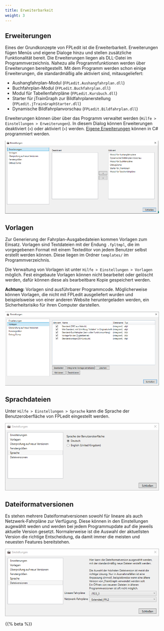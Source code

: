 ```yaml
---
title: Erweiterbarkeit
weight: 3
---
```


## Erweiterungen
Eines der Grundkonzepte von FPLedit ist die Erweiterbarkeit. Erweiterungen fügen Menüs und eigene Dialoge hinzu und stellen zusätzliche Funktionalität bereit. Die Erweiterungen liegen als DLL-Datei im Programmverzeichnis. Nahezu alle Programmfunktionen werden über Erweiterungen bereitgestellt. Mit dem Programm werden schon einige Erweiterungen, die standardmäßig alle aktiviert sind, mitausgeliefert:

* Aushangfahrplan-Modul (`FPLedit.Aushangfahrplan.dll`)
* Buchfahrplan-Modul (`FPLedit.Buchfahrplan.dll`)
* Modul für Tabellenfahrpläne (`FPLedit.Kursbuch.dll`)
* Starter für jTrainGraph zur Bildfahrplanerstellung (`FPLedit.jTrainGraphStarter.dll`)
* Dynamische Bildfahrplanvorschau (`FPLedit.Bildfahrplan.dll`)

Erweiterungen können über über das Programm verwaltet werden (`Hilfe > Einstellungen > Erweiterungen`). In diesem Dialog können Erweiterungen deaktiviert (`<`) oder aktiviert (`>`) werden. [Eigene Erweiterungen](/dev/) können in C# programmiert werden.

![Erweiterungsfenster](erweiterungsfenster.png)

## Vorlagen
Zur Generierung der Fahrplan-Ausgabedateien kommen Vorlagen zum Einsatz. Vorlagen sind Textdateien mit der Endung `.fpltmpl`, die im vorgegebenen Format mit einem Texteditor von jedem Benutzer selbst erstellt werden können. Diese liegen im Ordner `templates/` im Programmverzeichnis.

Die Verwaltung von Vorlagen ist unter `Hilfe > Einstellungen > Vorlagen` möglich. Fest eingebaute Vorlagen können nicht bearbeitet oder gelöscht werden, dafür können diese als bearbeitbare Kopie gespeichert werden.

**Achtung:** Vorlagen sind ausführbarer Programmcode. Möglicherweise können Vorlagen, die nicht mit FPLedit ausgeliefert wurden und beispielsweise von einer anderen Website heruntergeladen werden, ein Sicherheitsrisiko für ihren Computer darstellen.

![Vorlagenfenster](vorlagenfenster.png)

## Sprachdateien
Unter `Hilfe > Einstellungen > Sprache` kann die Sprache der Benutzeroberfläche von FPLedit eingestellt werden.

![Sprachfenster](sprachfenster.png)

## Dateiformatversionen

Es stehen mehrere Dateiformatversionen sowohl für lineare als auch Netzwerk-Fahrpläne zur Verfügung. Diese können in den Einstellungen augewählt weden und werden bei jedem Programmupdate auf die jeweils aktuelle Version gesetzt. Normalerweise ist die Auswahl der aktuellsten Version die richtige Entscheidung, da damit immer die meisten und neuesten Features bereitstehen.

![Dateiformatfenster](dateiformatfenster.png)

{{% beta %}}
